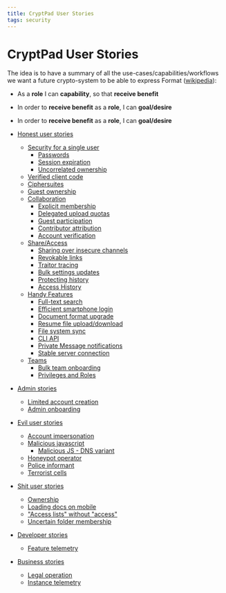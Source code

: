 ```yaml
---
title: CryptPad User Stories
tags: security
---
```


# CryptPad User Stories

The idea is to have a summary of all the use-cases/capabilities/workflows we
want a future crypto-system to be able to express Format
([wikipedia](https://en.wikipedia.org/wiki/User_story#Common_templates)):

* As a **role** I can **capability**, so that **receive benefit**
* In order to **receive benefit** as a **role**, I can **goal/desire**
* In order to **receive benefit** as a **role**, I can **goal/desire**

* [Honest user stories](<./CryptPad User Stories/Honest user stories/>)
  * [Security for a single user](<./CryptPad User Stories/Honest user stories/Security for a single user/>)
    * [Passwords](<./CryptPad User Stories/Honest user stories/Security for a single user/Passwords/>)
    * [Session expiration](<./CryptPad User Stories/Honest user stories/Security for a single user/Session expiration/>)
    * [Uncorrelated ownership](<./CryptPad User Stories/Honest user stories/Security for a single user/Uncorrelated ownership/>)
  * [Verified client code](<./CryptPad User Stories/Honest user stories/Verified client code/>)
  * [Ciphersuites](<./CryptPad User Stories/Honest user stories/Ciphersuites/>)
  * [Guest ownership](<./CryptPad User Stories/Honest user stories/Guest ownership/>)
  * [Collaboration](<./CryptPad User Stories/Honest user stories/Collaboration/>)
    * [Explicit membership](<./CryptPad User Stories/Honest user stories/Collaboration/Explicit membership/>)
    * [Delegated upload quotas](<./CryptPad User Stories/Honest user stories/Collaboration/Delegated upload quotas/>)
    * [Guest participation](<./CryptPad User Stories/Honest user stories/Collaboration/Guest participation/>)
    * [Contributor attribution](<./CryptPad User Stories/Honest user stories/Collaboration/Contributor attribution/>)
    * [Account verification](<./CryptPad User Stories/Honest user stories/Collaboration/Account verification/>)
  * [Share/Access](<./CryptPad User Stories/Honest user stories/ShareAccess/>)
    * [Sharing over insecure channels](<./CryptPad User Stories/Honest user stories/ShareAccess/Sharing over insecure channels/>)
    * [Revokable links](<./CryptPad User Stories/Honest user stories/ShareAccess/Revokable links/>)
    * [Traitor tracing](<./CryptPad User Stories/Honest user stories/ShareAccess/Traitor tracing/>)
    * [Bulk settings updates](<./CryptPad User Stories/Honest user stories/ShareAccess/Bulk settings updates/>)
    * [Protecting history](<./CryptPad User Stories/Honest user stories/ShareAccess/Protecting history/>)
    * [Access History](<./CryptPad User Stories/Honest user stories/ShareAccess/Access History/>)
  * [Handy Features](<./CryptPad User Stories/Honest user stories/Handy Features/>)
    * [Full-text search](<./CryptPad User Stories/Honest user stories/Handy Features/Full-text search/>)
    * [Efficient smartphone login](<./CryptPad User Stories/Honest user stories/Handy Features/Efficient smartphone login/>)
    * [Document format upgrade](<./CryptPad User Stories/Honest user stories/Handy Features/Document format upgrade/>)
    * [Resume file upload/download](<./CryptPad User Stories/Honest user stories/Handy Features/Resume file uploaddownload/>)
    * [File system sync](<./CryptPad User Stories/Honest user stories/Handy Features/File system sync/>)
    * [CLI API](<./CryptPad User Stories/Honest user stories/Handy Features/CLI API/>)
    * [Private Message notifications](<./CryptPad User Stories/Honest user stories/Handy Features/Private Message notifications/>)
    * [Stable server connection](<./CryptPad User Stories/Honest user stories/Handy Features/Stable server connection/>)
  * [Teams](<./CryptPad User Stories/Honest user stories/Teams/>)
    * [Bulk team onboarding](<./CryptPad User Stories/Honest user stories/Teams/Bulk team onboarding/>)
    * [Privileges and Roles](<./CryptPad User Stories/Honest user stories/Teams/Privileges and Roles/>)
* [Admin stories](<./CryptPad User Stories/Admin stories/>)
  * [Limited account creation](<./CryptPad User Stories/Admin stories/Limited account creation/>)
  * [Admin onboarding](<./CryptPad User Stories/Admin stories/Admin onboarding/>)
* [Evil user stories](<./CryptPad User Stories/Evil user stories/>)
  * [Account impersonation](<./CryptPad User Stories/Evil user stories/Account impersonation/>)
  * [Malicious javascript](<./CryptPad User Stories/Evil user stories/Malicious javascript/>)
    * [Malicious JS - DNS variant](<./CryptPad User Stories/Evil user stories/Malicious javascript/Malicious JS - DNS variant/>)
  * [Honeypot operator](<./CryptPad User Stories/Evil user stories/Honeypot operator/>)
  * [Police informant](<./CryptPad User Stories/Evil user stories/Police informant/>)
  * [Terrorist cells](<./CryptPad User Stories/Evil user stories/Terrorist cells/>)
* [Shit user stories](<./CryptPad User Stories/Shit user stories/>)
  * [Ownership](<./CryptPad User Stories/Shit user stories/Ownership/>)
  * [Loading docs on mobile](<./CryptPad User Stories/Shit user stories/Loading docs on mobile/>)
  * ["Access lists" without "access"](<./CryptPad User Stories/Shit user stories/Access lists without access/>)
  * [Uncertain folder membership](<./CryptPad User Stories/Shit user stories/Uncertain folder membership/>)
* [Developer stories](<./CryptPad User Stories/Developer stories/>)
  * [Feature telemetry](<./CryptPad User Stories/Developer stories/Feature telemetry/>)
* [Business stories](<./CryptPad User Stories/Business stories/>)
  * [Legal operation](<./CryptPad User Stories/Business stories/Legal operation/>)
  * [Instance telemetry](<./CryptPad User Stories/Business stories/Instance telemetry/>)
